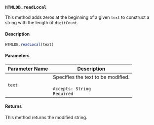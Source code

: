 ### `HTMLDB.readLocal`

This method adds zeros at the beginning of a given `text` to construct a string with the length of `digitCount`.

#### Description

```javascript
HTMLDB.readLocal(text)
```

#### Parameters

| Parameter Name             | Description                               |
| -------------------------- | ----------------------------------------- |
| `text` | Specifies the text to be modified.<br><br>`Accepts: String`<br>`Required` |

#### Returns

This method returns the modified string.